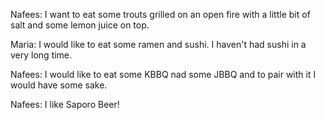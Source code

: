 Nafees: I want to eat some trouts grilled on an open fire
with a little bit of salt and some lemon juice on top.

Maria: I would like to eat some ramen and sushi. I haven't had sushi in
a very long time.

Nafees: I would like to eat some KBBQ nad some JBBQ and to pair with it I would have some sake.

Nafees: I like Saporo Beer!
